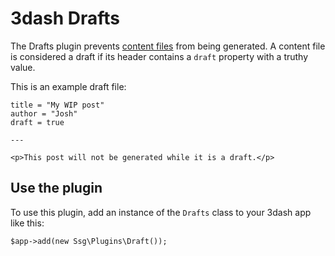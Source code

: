 # 3dash Drafts

The Drafts plugin prevents [content files](../files.md#content-files) 
from being generated. A content file is considered a draft if its header
contains a `draft` property with a truthy value.

This is an example draft file:

```
title = "My WIP post"
author = "Josh"
draft = true

---

<p>This post will not be generated while it is a draft.</p>
```

## Use the plugin

To use this plugin, add an instance of the `Drafts` class to your
3dash app like this:

```
$app->add(new Ssg\Plugins\Draft());
```
